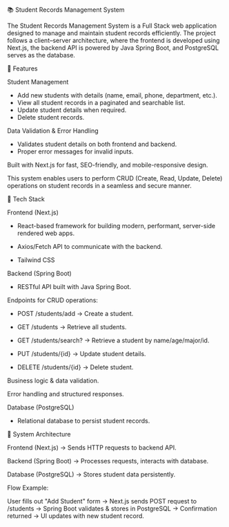 📚 Student Records Management System

The Student Records Management System is a Full Stack web application designed to manage and maintain student records efficiently. The project follows a client–server architecture, where the frontend is developed using Next.js, the backend API is powered by Java Spring Boot, and PostgreSQL serves as the database.

🔹 Features

Student Management
 - Add new students with details (name, email, phone, department, etc.).
 - View all student records in a paginated and searchable list.
 - Update student details when required.
 - Delete student records.

Data Validation & Error Handling
 - Validates student details on both frontend and backend.
 - Proper error messages for invalid inputs.

Built with Next.js for fast, SEO-friendly, and mobile-responsive design.


This system enables users to perform CRUD (Create, Read, Update, Delete) operations on student records in a seamless and secure manner.


🔹 Tech Stack

Frontend (Next.js)

 - React-based framework for building modern, performant, server-side rendered web apps.

 - Axios/Fetch API to communicate with the backend.

 - Tailwind CSS

Backend (Spring Boot)

 - RESTful API built with Java Spring Boot.

Endpoints for CRUD operations:

 - POST /students/add → Create a student.

 - GET /students → Retrieve all students.

 - GET /students/search? → Retrieve a student by name/age/major/id.

 - PUT /students/{id} → Update student details.

 - DELETE /students/{id} → Delete student.

Business logic & data validation.

Error handling and structured responses.

Database (PostgreSQL)

 - Relational database to persist student records.

🔹 System Architecture

Frontend (Next.js) → Sends HTTP requests to backend API.

Backend (Spring Boot) → Processes requests, interacts with database.

Database (PostgreSQL) → Stores student data persistently.

Flow Example:

User fills out "Add Student" form → Next.js sends POST request to /students → Spring Boot validates & stores in PostgreSQL → Confirmation returned → UI updates with new student record.
